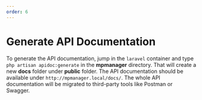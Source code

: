 ```yaml
---
order: 6
---
```


# Generate API Documentation

To generate the API documentation, jump in the `laravel` container and
type `php artisan apidoc:generate` in the **mpmanager** directory. That
will create a new **docs** folder under **public** folder. The API
documentation should be available under `http://mpmanager.local/docs/`.
The whole API documentation will be migrated to third-party tools like
Postman or Swagger.
